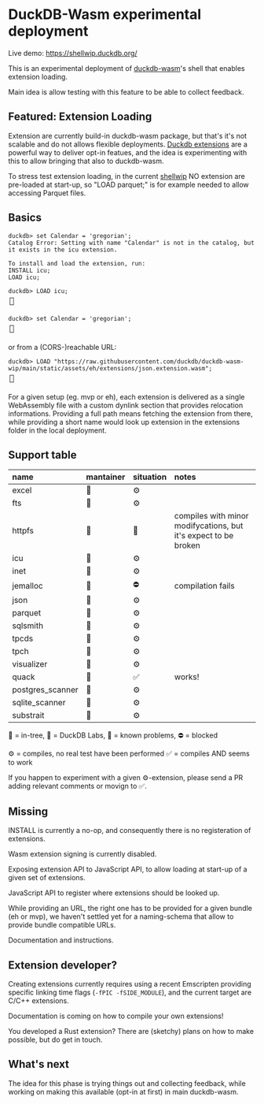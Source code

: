 # DuckDB-Wasm experimental deployment

Live demo: https://shellwip.duckdb.org/

This is an experimental deployment of [duckdb-wasm](https://github.com/duckdb/duckdb-wasm)'s shell that enables extension loading.

Main idea is allow testing with this feature to be able to collect feedback.

## Featured: Extension Loading
Extension are currently build-in duckdb-wasm package, but that's it's not scalable and do not allows flexible deployments.
[Duckdb extensions](https://duckdb.org/docs/extensions/overview) are a powerful way to deliver opt-in featues, and the idea is experimenting with this to allow bringing that also to duckdb-wasm.

To stress test extension loading, in the current [shellwip](https://shellwip.duckdb.org/)  NO extension are pre-loaded at start-up, so "LOAD parquet;" is for example needed to allow accessing Parquet files.

## Basics
```
duckdb> set Calendar = 'gregorian';
Catalog Error: Setting with name "Calendar" is not in the catalog, but it exists in the icu extension.

To install and load the extension, run:
INSTALL icu;
LOAD icu;

duckdb> LOAD icu;
┌┐
└┘

duckdb> set Calendar = 'gregorian';
┌┐
└┘
```
or from a (CORS-)reachable URL:
```
duckdb> LOAD "https://raw.githubusercontent.com/duckdb/duckdb-wasm-wip/main/static/assets/eh/extensions/json.extension.wasm";
┌┐
└┘

```

For a given setup (eg. mvp or eh), each extension is delivered as a single WebAssembly file with a custom dynlink section that provides relocation informations. Providing a full path means fetching the extension from there, while providing a short name would look up extension in the extensions folder in the local deployment.

## Support table
|name|mantainer|situation|notes|
|:----|:----|:----|:----|
|excel|🌳|⚙️| |
|fts|🌳|⚙️| |
|httpfs|🌳|🚧|compiles with minor modifycations, but it's expect to be broken|
|icu|🌳|⚙️| |
|inet|🌳|⚙️| |
|jemalloc|🌳|⛔|compilation fails|
|json|🌳|⚙️| |
|parquet|🌳|⚙️| |
|sqlsmith|🌳|⚙️| |
|tpcds|🌳|⚙️| |
|tpch|🌳|⚙️| |
|visualizer|🌳|⚙️| |
|quack|🦆|✅|works!|
|postgres_scanner|🦆|⚙️| |
|sqlite_scanner|🦆|⚙️| |
|substrait|🦆|⚙️| |

🌳 = in-tree, 🦆 = DuckDB Labs, 🚧 = known problems, ⛔ = blocked

⚙️ = compiles, no real test have been performed
✅ = compiles AND seems to work

If you happen to experiment with a given ⚙️-extension, please send a PR adding relevant comments or movign to ✅.

## Missing
INSTALL is currently a no-op, and consequently there is no registeration of extensions.

Wasm extension signing is currently disabled.

Exposing extension API to JavaScript API, to allow loading at start-up of a given set of extensions.

JavaScript API to register where extensions should be looked up.

While providing an URL, the right one has to be provided for a given bundle (eh or mvp), we haven't settled yet for a naming-schema that allow to provide bundle compatible URLs.

Documentation and instructions.

## Extension developer?
Creating extensions currently requires using a recent Emscripten providing specific linking time flags (`-fPIC -fSIDE_MODULE`), and the current target are C/C++ extensions.

Documentation is coming on how to compile your own extensions!

You developed a Rust extension? There are (sketchy) plans on how to make possible, but do get in touch.

## What's next
The idea for this phase is trying things out and collecting feedback, while working on making this available (opt-in at first) in main duckdb-wasm.
